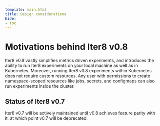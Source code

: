 ```yaml
---
template: main.html
title: Design considerations
hide:
- toc
---
```


# Motivations behind Iter8 v0.8
Iter8 v0.8 vastly simplifies metrics driven experiments, and introduces the ability to run Iter8 experiments on your local machine as well as in Kubernetes. Moreover, running Iter8 v0.8 experiments within Kubernetes does not require custom resources. Any user with permissions to create namespace-scoped resources like jobs, secrets, and configmaps can also run experiments inside the cluster.

## Status of Iter8 v0.7
Iter8 v0.7 will be actively maintained until v0.8 achieves feature parity with it, at which point v0.7 will be deprecated.
